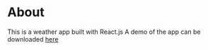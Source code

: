 # About
This is a weather app built with React.js
A demo of the app can be downloaded [here](https://github.com/sabinahschmitz/Weather_App/raw/master/demo.mov)

 